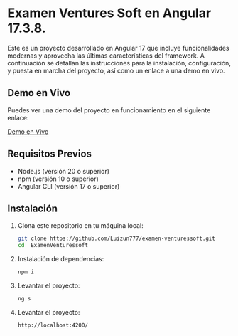 # Examen Ventures Soft en Angular 17.3.8.

Este es un proyecto desarrollado en Angular 17 que incluye funcionalidades modernas y aprovecha las últimas características del framework. A continuación se detallan las instrucciones para la instalación, configuración, y puesta en marcha del proyecto, así como un enlace a una demo en vivo.

## Demo en Vivo

Puedes ver una demo del proyecto en funcionamiento en el siguiente enlace:

[Demo en Vivo](https://examen-venturessoft-xj93.vercel.app/home)

## Requisitos Previos

- Node.js (versión 20 o superior)
- npm (versión 10 o superior)
- Angular CLI (versión 17 o superior)

## Instalación

1. Clona este repositorio en tu máquina local:

   ```bash
   git clone https://github.com/Luizun777/examen-venturessoft.git
   cd  ExamenVenturessoft
   ```

2. Instalación de dependencias:

   ```bash
   npm i
   ```

3. Levantar el proyecto:

   ```bash
   ng s
   ```

4. Levantar el proyecto:

   `http://localhost:4200/`
